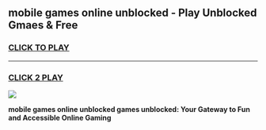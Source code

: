 
## mobile games online unblocked - Play Unblocked Gmaes & Free
<h3>
<a href="https://premium.freeplayer.one?title=mobile_games_online_unblocked&ref=20F">CLICK TO PLAY</a></h3>
<hr>

<h3>
<a href="https://premium.freeplayer.one?title=mobile_games_online_unblocked&ref=20F">CLICK 2 PLAY</a>
  
</h3>

<a href="https://premium.freeplayer.one?title=mobile_games_online_unblocked&ref=20F/"><img src="https://clearcache.store/games.png"></a>


**mobile games online unblocked games unblocked: Your Gateway to Fun and Accessible Online Gaming**
